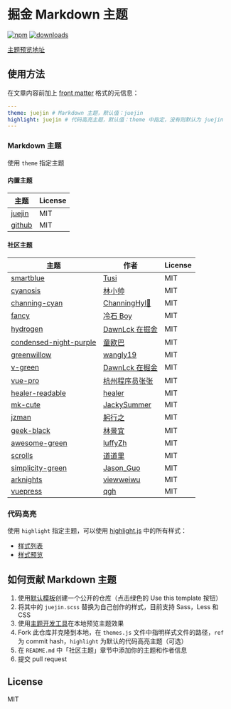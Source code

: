 # 掘金 Markdown 主题

[![npm](https://badgen.net/npm/v/juejin-markdown-themes)](https://npm.im/juejin-markdown-themes) [![downloads](https://badgen.net/npm/dt/juejin-markdown-themes)](https://npm.im/juejin-markdown-themes)

[主题预览地址](https://juejin-markdown-themes.netlify.app/)

## 使用方法

在文章内容前加上 [front matter](https://jekyllrb.com/docs/front-matter/) 格式的元信息：

```yaml
---
theme: juejin # Markdown 主题，默认值：juejin
highlight: juejin # 代码高亮主题，默认值：theme 中指定，没有则默认为 juejin
---
```

### Markdown 主题

使用 `theme` 指定主题

#### 内置主题

| 主题                                                            | License |
| --------------------------------------------------------------- | ------- |
| [juejin](https://github.com/xitu/juejin-markdown-theme-default) | MIT     |
| [github](https://github.com/sindresorhus/github-markdown-css)   | MIT     |

#### 社区主题

| 主题 | 作者 | License |
| --- | --- | --- |
| [smartblue](https://github.com/cumt-robin/juejin-markdown-theme-smart-blue) | [Tusi](https://juejin.cn/user/2752832847753085) | MIT |
| [cyanosis](https://github.com/linxsbox/juejin-markdown-theme-cyanosis) | [林小帅](https://juejin.cn/user/3175045313873943) | MIT |
| [channing-cyan](https://github.com/ChanningHan/juejin-markdown-theme-channing-cyan) | [ChanningHyl🙌](https://juejin.cn/user/2101921963839678) | MIT |
| [fancy](https://github.com/xrr2016/juejin-markdown-theme-fancy) | [冷石 Boy](https://juejin.cn/user/835284564445415) | MIT |
| [hydrogen](https://github.com/DawnLck/juejin-markdown-theme-hydrogen) | [DawnLck 在掘金](https://juejin.cn/user/1028798614345032) | MIT |
| [condensed-night-purple](https://github.com/Geekhyt/condensed-night-purple) | [童欧巴](https://juejin.cn/user/3491704662669469) | MIT |
| [greenwillow](https://github.com/wangly19/juejin-markdown-theme-greenwillow) | [wangly19](https://juejin.cn/user/4248168660735310) | MIT |
| [v-green](https://github.com/DawnLck/juejin-markdown-theme-v-green) | [DawnLck 在掘金](https://juejin.cn/user/1028798614345032) | MIT |
| [vue-pro](https://github.com/dunizb/juejin-markdown-themes) | [杭州程序员张张](https://juejin.cn/user/289926798645575) | MIT |
| [healer-readable](https://github.com/dunizb/juejin-markdown-theme-healer-readable) | [healer](https://juejin.cn/user/1415826709689208) | MIT |
| [mk-cute](https://github.com/Jacky-Summer/juejin-markdown-theme-mk-cute) | [JackySummer](https://juejin.cn/user/1257497033714477) | MIT |
| [jzman](https://github.com/jzmanu/juejin-markdown-theme-jzman) | [躬行之](https://juejin.cn/user/3526889030301325) | MIT |
| [geek-black](https://github.com/MageeLin/juejin-markdown-theme-geek-black) | [林景宜](https://juejin.cn/user/404232342875966) | MIT |
| [awesome-green](https://github.com/luffyZh/juejin-markdown-theme-awesome-green) | [luffyZh](https://juejin.cn/user/96412752681079) | MIT |
| [scrolls](https://github.com/daodaolee/juejin-markdown-theme-scrolls) | [道道里](https://juejin.cn/user/166781497122039) | MIT |
| [simplicity-green](https://github.com/GuoJikun/juejin-markdown-theme-simplicity-green) | [Jason_Guo](https://juejin.cn/user/3878732751188845) | MIT |
| [arknights](https://github.com/viewweiwu/juejin-markdown-theme-arknights) | [viewweiwu](https://juejin.cn/user/712139263452503) | MIT |
| [vuepress](https://github.com/promise96319/juejin-markdown-theme-vuepress) | [qgh](https://juejin.cn/user/3685218708627544) | MIT |

### 代码高亮

使用 `highlight` 指定主题，可以使用 [highlight.js](https://github.com/highlightjs/highlight.js) 中的所有样式：

- [样式列表](https://github.com/highlightjs/highlight.js/tree/master/src/styles)
- [样式预览](https://highlightjs.org/static/demo/)

## 如何贡献 Markdown 主题

1. 使用[默认模板](https://github.com/xitu/juejin-markdown-theme-default)创建一个公开的仓库（点击绿色的 Use this template 按钮）
2. 将其中的 `juejin.scss` 替换为自己创作的样式，目前支持 Sass，Less 和 CSS
3. 使用[主题开发工具](https://github.com/linxsbox/juejin-theme-devtool)在本地预览主题效果
4. Fork 此仓库并克隆到本地，在 `themes.js` 文件中指明样式文件的路径，`ref` 为 commit hash，`highlight` 为默认的代码高亮主题（可选）
5. 在 `README.md` 中「社区主题」章节中添加你的主题和作者信息
6. 提交 pull request

## License

MIT
